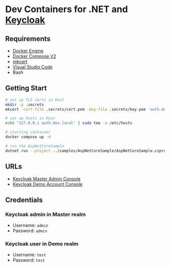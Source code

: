 # Dev Containers for .NET and [Keycloak](https://www.keycloak.org)

## Requirements

- [Docker Engine](https://docs.docker.com/install/)
- [Docker Compose V2](https://docs.docker.com/compose/cli-command/)
- [mkcert](https://github.com/FiloSottile/mkcert)
- [Visual Studio Code](https://code.visualstudio.com/)
- Bash

## Getting Start

```sh
# set up TLS certs in Host
mkdir -p .secrets
mkcert -cert-file .secrets/cert.pem -key-file .secrets/key.pem 'auth.dev.local'

# set up hosts in Host
echo "127.0.0.1 auth.dev.local" | sudo tee -a /etc/hosts

# starting container
docker compose up -d

# run the AspNetCoreSample
dotnet run --project ../samples/AspNetCoreSample/AspNetCoreSample.csproj
```

## URLs

- [Keycloak Master Admin Console](https://auth.dev.local:8443/admin/master/console)
- [Keycloak Demo Account Console](https://auth.dev.local:8443/realms/demo/account)

## Credentials

### Keycloak admin in Master realm

- Username: `admin`
- Password: `admin`

### Keycloak user in Demo realm

- Username: `test`
- Password: `test`
